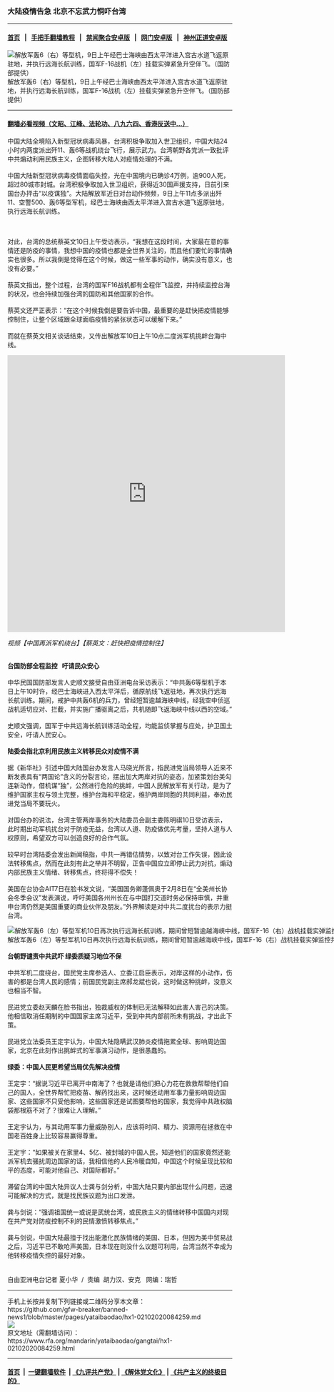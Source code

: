 ### 大陆疫情告急   北京不忘武力恫吓台湾
------------------------

#### [首页](https://github.com/gfw-breaker/banned-news1/blob/master/README.md) &nbsp;&nbsp;|&nbsp;&nbsp; [手把手翻墙教程](https://github.com/gfw-breaker/guides/wiki) &nbsp;&nbsp;|&nbsp;&nbsp; [禁闻聚合安卓版](https://github.com/gfw-breaker/bn-android) &nbsp;&nbsp;|&nbsp;&nbsp; [网门安卓版](https://github.com/oGate2/oGate) &nbsp;&nbsp;|&nbsp;&nbsp; [神州正道安卓版](https://github.com/SzzdOgate/update) 



<div id="headerimg">
 <img alt="解放军轰6（右）等型机，9日上午经巴士海峡由西太平洋进入宫古水道飞返原驻地，并执行远海长航训练，国军F-16战机（左）挂载实弹紧急升空伴飞。（国防部提供）" src="https://www.rfa.org/mandarin/yataibaodao/gangtai/hx1-02102020084259.html/1.jpg/@@images/1347a67f-3c8f-43e3-b342-60f64a4b98f3.jpeg" title="解放军轰6（右）等型机，9日上午经巴士海峡由西太平洋进入宫古水道飞返原驻地，并执行远海长航训练，国军F-16战机（左）挂载实弹紧急升空伴飞。（国防部提供）"/>
 <div id="headerimgcontents">
  <div id="headerimgcaption">
   <span>
    解放军轰6（右）等型机，9日上午经巴士海峡由西太平洋进入宫古水道飞返原驻地，并执行远海长航训练，国军F-16战机（左）挂载实弹紧急升空伴飞。（国防部提供）
   </span>
   <!-- zoomattribute -->
  </div>
  <!-- headerimgcaption -->
 </div>
 <!-- headerimagecontents -->
</div>

<hr/>


#### [翻墙必看视频（文昭、江峰、法轮功、八九六四、香港反送中...）](http://167.172.214.107/home.html)

<div id="storytext">
 <div>
  <div class="slot_header">
  </div>
 </div>
 <p>
 </p>
 <p>
  中国大陆全境陷入新型冠状病毒风暴，台湾积极争取加入世卫组织，中国大陆24小时内两度派出歼11、轰6等战机绕台飞行，展示武力。台湾朝野各党派一致批评中共煽动利用民族主义，企图转移大陆人对疫情处理的不满。
  <br/>
  <br/>
  中国大陆新型冠状病毒疫情面临失控，光在中国境内已确诊4万例，逾900人死，超过80城市封城。台湾积极争取加入世卫组织，获得近30国声援支持，日前引来国台办抨击“以疫谋独”。大陆解放军近日对台动作频频，9日上午11点多派出歼11、空警500、轰6等型军机，经巴士海峡由西太平洋进入宫古水道飞返原驻地，执行远海长航训练。
 </p>
 <p>
 </p>
 <p>
  <br/>
  <br/>
  对此，台湾的总统蔡英文10日上午受访表示，“我想在这段时间，大家最在意的事情还是防疫的事情，我想中国的疫情也都是全世界关注的，而且他们要忙的事情确实也很多。所以我倒是觉得在这个时候，做这一些军事的动作，确实没有意义，也没有必要。”
  <br/>
  <br/>
  蔡英文指出，整个过程，台湾的国军F16战机都有全程伴飞监控，并持续监控台海的状况，也会持续加强台湾的国防和其他国家的合作。
  <br/>
  <br/>
  蔡英文还严正表示：“在这个时候我倒是要告诉中国，最重要的是赶快把疫情能够控制住，让整个区域跟全球面临疫情的紧张状态可以缓解下来。”
  <br/>
  <br/>
  而就在蔡英文相关谈话结束，又传出解放军10日上午10点二度派军机挑衅台海中线。
 </p>
 <p>
 </p>
 <p>
  <iframe frameborder="0" height="620" scrolling="no" src="https://www.facebook.com/plugins/video.php?href=https%3A%2F%2Fwww.facebook.com%2FRFAChinese%2Fvideos%2F535864380357803%2F&amp;show_text=0&amp;width=622" width="622">
  </iframe>
 </p>
 <p>
  <i>
   视频【中国再派军机绕台】【蔡英文：赶快把疫情控制住】
  </i>
 </p>
 <p>
  <br/>
  <b>
   台国防部全程监控   吁请民众安心
   <br/>
  </b>
  <br/>
  中华民国国防部发言人史顺文接受自由亚洲电台采访表示：“中共轰6等型机于本日上午10时许，经巴士海峡进入西太平洋后，循原航线飞返驻地，再次执行远海长航训练。期间，戒护中共轰6机的兵力，曾经短暂逾越海峡中线，经我空中侦巡战机适切应对、拦截，并实施广播驱离之后，共机随即飞返海峡中线以西的空域。”
  <br/>
  <br/>
  史顺文强调，国军于中共远海长航训练活动全程，均能监侦掌握与应处，护卫国土安全，吁请人民安心。
  <br/>
  <br/>
  <b>
   陆委会指北京利用民族主义转移民众对疫情不满
  </b>
  <br/>
  <br/>
  据《新华社》引述中国大陆国台办发言人马晓光所言，指民进党当局领导人近来不断发表具有“两国论”含义的分裂言论，摆出加大两岸对抗的姿态，加紧策划台美勾连新动作，借机谋“独”，公然进行危险的挑衅，中国人民解放军有关行动，是为了维护国家主权与领土完整，维护台海和平稳定，维护两岸同胞的共同利益，奉劝民进党当局不要玩火。
  <br/>
  <br/>
  对国台办的说法，台湾主管两岸事务的大陆委员会副主委陈明祺10日受访表示，此时期出动军机扰台对于防疫无益，台湾以人道、防疫做优先考量，坚持人道与人权原则，希望双方可以创造良好的合作气氛。
  <br/>
  <br/>
  较早时台湾陆委会发出新闻稿指，中共一再错估情势，以致对台工作失误，因此设法转移焦点，然而在此刻有此之举并不明智，正告中国应立即停止武力对抗，煽动内部民族主义情绪、转移焦点，终将得不偿失！
  <br/>
  <br/>
  美国在台协会AIT7日在脸书发文说，“美国国务卿蓬佩奥于2月8日在“全美州长协会冬季会议”发表演说，呼吁美国各州州长在与中国打交道时务必保持审慎，并重申台湾仍然是美国重要的商业伙伴及朋友。”外界解读是对中共二度扰台的表示力挺台湾。
 </p>
 <p>
 </p>
 <p>
  <div class="image-inline captioned" style="width:2272px;">
   <div style="width:2272px;">
    <img alt="解放军轰6（左）等型军机10日再次执行远海长航训练，期间曾短暂逾越海峡中线，国军F-16（右）战机挂载实弹监控共军轰6。（国防部提供）" src="https://www.rfa.org/mandarin/yataibaodao/gangtai/hx1-02102020084259.html/2.jpg" title="解放军轰6（左）等型军机10日再次执行远海长航训练，期间曾短暂逾越海峡中线，国军F-16（右）战机挂载实弹监控共军轰6。（国防部提供）"/>
   </div>
   <div class="image-caption">
    <span style="width:2272px;">
     解放军轰6（左）等型军机10日再次执行远海长航训练，期间曾短暂逾越海峡中线，国军F-16（右）战机挂载实弹监控共军轰6。（国防部提供）
    </span>
    <span class="copyright">
    </span>
   </div>
  </div>
  <br/>
  <b>
   台朝野谴责中共武吓 绿委质疑习地位不保
  </b>
  <br/>
  <br/>
  中共军机二度绕台，国民党主席参选人、立委江启臣表示，对岸这样的小动作，伤害的都是台湾人民的感情；前国民党副主席郝龙斌也说，这时做这种挑衅，没意义也相当不智。
  <br/>
  <br/>
  民进党立委赵天麟在脸书指出，独裁威权的体制已无法解释如此害人害己的决策。他相信取消任期制的中国国家主席习近平，受到中共内部前所未有挑战，才出此下策。
  <br/>
  <br/>
  民进党立法委员王定宇认为，中国大陆隐瞒武汉肺炎疫情拖累全球、影响周边国家，北京在此刻作出挑衅式的军事演习动作，是很愚蠢的。
  <br/>
  <br/>
  <b>
   绿委：中国人民更希望当局优先解决疫情
  </b>
  <br/>
  <br/>
  王定宇：“据说习近平已离开中南海了？也就是请他们把心力花在救救帮帮他们自己的国人，全世界帮忙把疫苗、解药找出来，这时候还动用军事力量影响周边国家、这些国家不只受他影响，这些国家还是试图要帮他的国家，我觉得中共政权脑袋那根筋不对了？很难让人理解。”
  <br/>
  <br/>
  王定宇认为，与其动用军事力量威胁别人，应该将时间、精力、资源用在拯救在中国老百姓身上比较容易赢得尊重。
  <br/>
  <br/>
  王定宇：“如果被关在家里4、5亿、被封城的中国人民，知道他们的国家竟然还能派军机去骚扰周边国家的话，我相信他的人民冷暖自知，中国这个时候呈现比较和平的态度，可能对他自己、对国际都好。”
  <br/>
  <br/>
  滞留台湾的中国大陆异议人士龚与剑分析，中国大陆只要内部出现什么问题，迅速可能解决的方式，就是找民族议题为出口发泄。
  <br/>
  <br/>
  龚与剑说：“强调祖国统一或说是武统台湾，或民族主义的情绪转移中国国内对现在共产党对防疫控制不利的民情激愤转移焦点。”
  <br/>
  <br/>
  龚与剑说，中国大陆最擅于找出能激化民族情绪的美国、日本，但因为美中贸易战之后，习近平已不敢呛声美国，日本现在则没什么议题可利用，台湾当然不幸成为他转移疫情失控的最好对象。
  <br/>
  <br/>
  <br/>
  自由亚洲电台记者 夏小华  /  责编  胡力汉、安克   网编：瑞哲
 </p>
</div>

<hr/>
手机上长按并复制下列链接或二维码分享本文章：<br/>
https://github.com/gfw-breaker/banned-news1/blob/master/pages/yataibaodao/hx1-02102020084259.md <br/>
<a href='https://github.com/gfw-breaker/banned-news1/blob/master/pages/yataibaodao/hx1-02102020084259.md'><img src='https://github.com/gfw-breaker/banned-news1/blob/master/pages/yataibaodao/hx1-02102020084259.md.png'/></a> <br/>
原文地址（需翻墙访问）：https://www.rfa.org/mandarin/yataibaodao/gangtai/hx1-02102020084259.html


------------------------
#### [首页](https://github.com/gfw-breaker/banned-news1/blob/master/README.md) &nbsp;|&nbsp; [一键翻墙软件](https://github.com/gfw-breaker/nogfw/blob/master/README.md) &nbsp;| [《九评共产党》](https://github.com/gfw-breaker/9ping.md/blob/master/README.md#九评之一评共产党是什么) | [《解体党文化》](https://github.com/gfw-breaker/jtdwh.md/blob/master/README.md) | [《共产主义的终极目的》](https://github.com/gfw-breaker/gczydzjmd.md/blob/master/README.md)


<img src='http://gfw-breaker.win/banned-news/pages/yataibaodao/hx1-02102020084259.md' width='0px' height='0px'/>